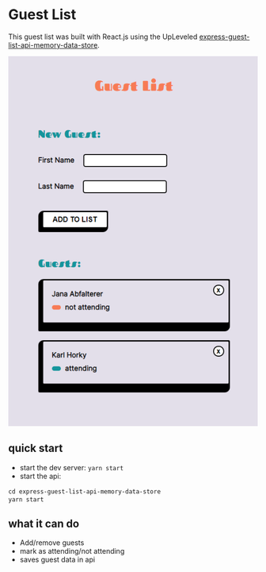 # Guest List

This guest list was built with React.js using the UpLeveled [express-guest-list-api-memory-data-store](https://github.com/upleveled/express-guest-list-api-memory-data-store).

![guest list screenshot](./public/demo-pic.png)

## quick start

- start the dev server: `yarn start`
- start the api:

```
cd express-guest-list-api-memory-data-store
yarn start
```

## what it can do

- Add/remove guests
- mark as attending/not attending
- saves guest data in api
